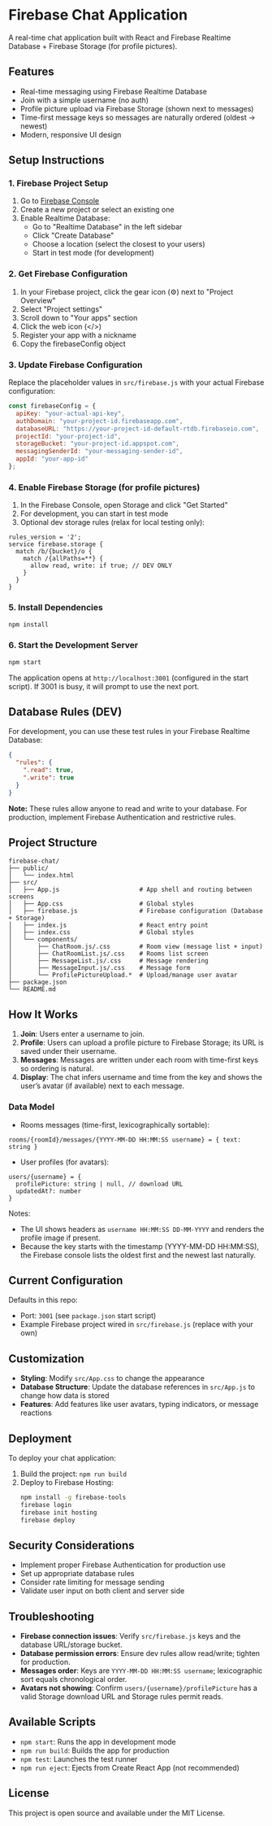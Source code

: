 # Firebase Chat Application

A real-time chat application built with React and Firebase Realtime Database + Firebase Storage (for profile pictures).

## Features

- Real-time messaging using Firebase Realtime Database
- Join with a simple username (no auth)
- Profile picture upload via Firebase Storage (shown next to messages)
- Time-first message keys so messages are naturally ordered (oldest → newest)
- Modern, responsive UI design

## Setup Instructions

### 1. Firebase Project Setup

1. Go to [Firebase Console](https://console.firebase.google.com/)
2. Create a new project or select an existing one
3. Enable Realtime Database:
   - Go to "Realtime Database" in the left sidebar
   - Click "Create Database"
   - Choose a location (select the closest to your users)
   - Start in test mode (for development)

### 2. Get Firebase Configuration

1. In your Firebase project, click the gear icon (⚙️) next to "Project Overview"
2. Select "Project settings"
3. Scroll down to "Your apps" section
4. Click the web icon (</>)
5. Register your app with a nickname
6. Copy the firebaseConfig object

### 3. Update Firebase Configuration

Replace the placeholder values in `src/firebase.js` with your actual Firebase configuration:

```javascript
const firebaseConfig = {
  apiKey: "your-actual-api-key",
  authDomain: "your-project-id.firebaseapp.com",
  databaseURL: "https://your-project-id-default-rtdb.firebaseio.com",
  projectId: "your-project-id",
  storageBucket: "your-project-id.appspot.com",
  messagingSenderId: "your-messaging-sender-id",
  appId: "your-app-id"
};
```

### 4. Enable Firebase Storage (for profile pictures)

1. In the Firebase Console, open Storage and click "Get Started"
2. For development, you can start in test mode
3. Optional dev storage rules (relax for local testing only):

```
rules_version = '2';
service firebase.storage {
  match /b/{bucket}/o {
    match /{allPaths=**} {
      allow read, write: if true; // DEV ONLY
    }
  }
}
```

### 5. Install Dependencies

```bash
npm install
```

### 6. Start the Development Server

```bash
npm start
```

The application opens at `http://localhost:3001` (configured in the start script). If 3001 is busy, it will prompt to use the next port.

## Database Rules (DEV)

For development, you can use these test rules in your Firebase Realtime Database:

```json
{
  "rules": {
    ".read": true,
    ".write": true
  }
}
```

**Note:** These rules allow anyone to read and write to your database. For production, implement Firebase Authentication and restrictive rules.

## Project Structure

```
firebase-chat/
├── public/
│   └── index.html
├── src/
│   ├── App.js                      # App shell and routing between screens
│   ├── App.css                     # Global styles
│   ├── firebase.js                 # Firebase configuration (Database + Storage)
│   ├── index.js                    # React entry point
│   ├── index.css                   # Global styles
│   └── components/
│       ├── ChatRoom.js/.css        # Room view (message list + input)
│       ├── ChatRoomList.js/.css    # Rooms list screen
│       ├── MessageList.js/.css     # Message rendering
│       ├── MessageInput.js/.css    # Message form
│       └── ProfilePictureUpload.*  # Upload/manage user avatar
├── package.json
└── README.md
```

## How It Works

1. **Join**: Users enter a username to join.
2. **Profile**: Users can upload a profile picture to Firebase Storage; its URL is saved under their username.
3. **Messages**: Messages are written under each room with time-first keys so ordering is natural.
4. **Display**: The chat infers username and time from the key and shows the user’s avatar (if available) next to each message.

### Data Model

- Rooms messages (time-first, lexicographically sortable):

```
rooms/{roomId}/messages/{YYYY-MM-DD HH:MM:SS username} = { text: string }
```

- User profiles (for avatars):

```
users/{username} = {
  profilePicture: string | null, // download URL
  updatedAt?: number
}
```

Notes:
- The UI shows headers as `username HH:MM:SS DD-MM-YYYY` and renders the profile image if present.
- Because the key starts with the timestamp (YYYY-MM-DD HH:MM:SS), the Firebase console lists the oldest first and the newest last naturally.

## Current Configuration

Defaults in this repo:
- Port: `3001` (see `package.json` start script)
- Example Firebase project wired in `src/firebase.js` (replace with your own)

## Customization

- **Styling**: Modify `src/App.css` to change the appearance
- **Database Structure**: Update the database references in `src/App.js` to change how data is stored
- **Features**: Add features like user avatars, typing indicators, or message reactions

## Deployment

To deploy your chat application:

1. Build the project: `npm run build`
2. Deploy to Firebase Hosting:
   ```bash
   npm install -g firebase-tools
   firebase login
   firebase init hosting
   firebase deploy
   ```

## Security Considerations

- Implement proper Firebase Authentication for production use
- Set up appropriate database rules
- Consider rate limiting for message sending
- Validate user input on both client and server side

## Troubleshooting

- **Firebase connection issues**: Verify `src/firebase.js` keys and the database URL/storage bucket.
- **Database permission errors**: Ensure dev rules allow read/write; tighten for production.
- **Messages order**: Keys are `YYYY-MM-DD HH:MM:SS username`; lexicographic sort equals chronological order.
- **Avatars not showing**: Confirm `users/{username}/profilePicture` has a valid Storage download URL and Storage rules permit reads.

## Available Scripts

- `npm start`: Runs the app in development mode
- `npm run build`: Builds the app for production
- `npm test`: Launches the test runner
- `npm run eject`: Ejects from Create React App (not recommended)

## License

This project is open source and available under the MIT License.
